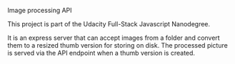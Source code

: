 Image processing API

This project is part of the Udacity Full-Stack Javascript Nanodegree.

It is an express server that can accept images from a folder and convert them to a resized thumb version for storing on disk. The processed picture is served via the API endpoint when a thumb version is created.